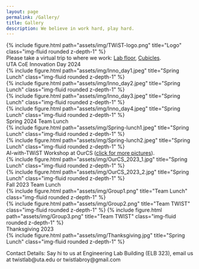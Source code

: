 ```yaml
---
layout: page
permalink: /Gallery/
title: Gallery
description: We believe in work hard, play hard.
---
```


<div class="row justify-content-sm-center">
<div class="col-sm-2 mt-3 mt-md-0">
    {% include figure.html path="assets/img/TWiST-logo.png" title="Logo" class="img-fluid rounded z-depth-1" %}
    </div>
    <div class="col-sm-10 mt-3 mt-md-0">
    Please take a virtual trip to where we work: <a href= "https://poly.cam/capture/FB128A2E-42F5-4242-95F6-6895D4380588?fbclid=IwAR1JTLKYP8ozoFFH1DG2GOqYw5kzZn37P38ERspH3QBAIh__8w-r55HikSM" parent = '_blank'>Lab floor</a>, <a href= "https://poly.cam/capture/663028FE-3197-4D0F-A568-908A28403EBC" parent = '_blank'> Cubicles</a>.
      </div>
</div>

<div class="row justify-content-sm-center">
<div class="col-sm-12">
  UTA CoE Innovation Day 2024
</div>
    <div class="col-sm-6 mt-3 mt-md-0">
        {% include figure.html path="assets/img/Inno_day1.jpeg" title="Spring Lunch" class="img-fluid rounded z-depth-1" %}
    </div>
    <div class="col-sm-6 mt-3 mt-md-0">
        {% include figure.html path="assets/img/Inno_day2.jpeg" title="Spring Lunch" class="img-fluid rounded z-depth-1" %}
    </div>
    <div class="col-sm-6 mt-3 mt-md-0">
        {% include figure.html path="assets/img/Inno_day3.jpeg" title="Spring Lunch" class="img-fluid rounded z-depth-1" %}
    </div>
    <div class="col-sm-6 mt-3 mt-md-0">
        {% include figure.html path="assets/img/Inno_day4.jpeg" title="Spring Lunch" class="img-fluid rounded z-depth-1" %}
    </div>
</div>

<div class="row justify-content-sm-center">
<div class="col-sm-12">
  Spring 2024 Team Lunch
</div>
    <div class="col-sm-6 mt-3 mt-md-0">
        {% include figure.html path="assets/img/Spring-lunch1.jpeg" title="Spring Lunch" class="img-fluid rounded z-depth-1" %}
    </div>
    <div class="col-sm-6 mt-3 mt-md-0">
        {% include figure.html path="assets/img/Spring-lunch2.jpeg" title="Spring Lunch" class="img-fluid rounded z-depth-1" %}
    </div>
</div>

<div class="row justify-content-sm-center">
<div class="col-sm-12">
  AI-with-TWiST Workshop at OurCS (<a href= "https://sites.google.com/view/robo-twist/gallery?authuser=0" parent = '_blank'>click for more pictures</a>).
</div>
    <div class="col-sm-6 mt-3 mt-md-0">
        {% include figure.html path="assets/img/OurCS_2023_1.jpg" title="Spring Lunch" class="img-fluid rounded z-depth-1" %}
    </div>
    <div class="col-sm-6 mt-3 mt-md-0">
        {% include figure.html path="assets/img/OurCS_2023_2.jpg" title="Spring Lunch" class="img-fluid rounded z-depth-1" %}
    </div>
</div>

<div class="row justify-content-sm-center">
<div class="col-sm-12">
  Fall 2023 Team Lunch
</div>
    <div class="col-sm-8 mt-3 mt-md-0">
        {% include figure.html path="assets/img/Group1.png" title="Team Lunch" class="img-fluid rounded z-depth-1" %}
    </div>
    <div class="col-sm-4 mt-3 mt-md-0">
        {% include figure.html path="assets/img/Group2.png" title="Team TWIST" class="img-fluid rounded z-depth-1" %}
 {% include figure.html path="assets/img/Group3.png" title="Team TWIST" class="img-fluid rounded z-depth-1" %}
    </div>
</div>

<div class="row justify-content-sm-center">
<div class="col-sm-12">
  Thanksgiving 2023
</div>
    <div class="col-sm-12 mt-3 mt-md-0">
        {% include figure.html path="assets/img/Thanksgiving.jpg" title="Spring Lunch" class="img-fluid rounded z-depth-1" %}
    </div>
</div>

<p>Contact Details: Say hi to us at Engineering Lab Building (ELB 323), email us at twistlab@uta.edu or twistlabroy@gmail.com</p>
